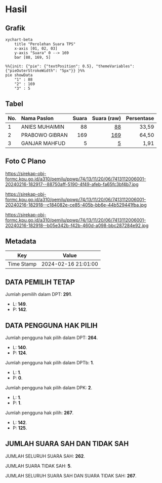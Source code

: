 # Hasil

## Grafik

```mermaid
xychart-beta
    title "Perolehan Suara TPS"
    x-axis [01, 02, 03]
    y-axis "Suara" 0 --> 169
    bar [88, 169, 5]
```

```mermaid
%%{init: {"pie": {"textPosition": 0.5}, "themeVariables": {"pieOuterStrokeWidth": "5px"}} }%%
pie showData
    "1" : 88
    "2" : 169
    "3" : 5
```

## Tabel

| No. | Nama Paslon    | Suara | Suara (raw) | Persentase |
|:--- |:-------------- | -----:| -----------:| ----------:|
| 1   | ANIES MUHAIMIN | 88    | [88][p-1]   | 33,59      |
| 2   | PRABOWO GIBRAN | 169   | [169][p-2]  | 64,50      |
| 3   | GANJAR MAHFUD  | 5     | [5][p-3]    | 1,91       |


[p-1]: https://github.com/gigit-pemilu/pemilu-2024-74-sulawesi-tenggara/blob/main/pilpres/hitung-suara/sub/74-sulawesi-tenggara/sub/13-muna-barat/sub/11-napano-kusambi/sub/2006-tangkumaho/sub/001-tps/sub/paslon-1.txt
[p-2]: https://github.com/gigit-pemilu/pemilu-2024-74-sulawesi-tenggara/blob/main/pilpres/hitung-suara/sub/74-sulawesi-tenggara/sub/13-muna-barat/sub/11-napano-kusambi/sub/2006-tangkumaho/sub/001-tps/sub/paslon-2.txt
[p-3]: https://github.com/gigit-pemilu/pemilu-2024-74-sulawesi-tenggara/blob/main/pilpres/hitung-suara/sub/74-sulawesi-tenggara/sub/13-muna-barat/sub/11-napano-kusambi/sub/2006-tangkumaho/sub/001-tps/sub/paslon-3.txt

## Foto C Plano

https://sirekap-obj-formc.kpu.go.id/a310/pemilu/ppwp/74/13/11/20/06/7413112006001-20240216-182917--88750aff-5190-4f49-afeb-fa65fc3bf4b7.jpg

https://sirekap-obj-formc.kpu.go.id/a310/pemilu/ppwp/74/13/11/20/06/7413112006001-20240216-182918--c184082e-ce85-405b-bb6e-44b529441fba.jpg

https://sirekap-obj-formc.kpu.go.id/a310/pemilu/ppwp/74/13/11/20/06/7413112006001-20240216-182918--b05e342b-f42b-460d-a098-bbc287284e92.jpg


## Metadata

| Key        | Value               |
| ---------- | ------------------- |
| Time Stamp | 2024-02-16 21:01:00 |


## DATA PEMILIH TETAP

Jumlah pemilih dalam DPT: **291**.
 * L: **149**.
 * P: **142**.

## DATA PENGGUNA HAK PILIH

Jumlah pengguna hak pilih dalam DPT: **264**.
 * L: **140**.
 * P: **124**.

Jumlah pengguna hak pilih dalam DPTb: **1**.
 * L: **1**.
 * P: **0**.

Jumlah pengguna hak pilih dalam DPK: **2**.
 * L: **1**.
 * P: **1**.

Jumlah pengguna hak pilih: **267**.
 * L: **142**.
 * P: **125**.

## JUMLAH SUARA SAH DAN TIDAK SAH

JUMLAH SELURUH SUARA SAH: **262**.

JUMLAH SUARA TIDAK SAH: **5**.

JUMLAH SELURUH SUARA SAH DAN SUARA TIDAK SAH: **267**.


